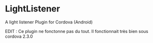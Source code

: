 # LightListener
A light listener Plugin for Cordova (Android)

EDIT : Ce plugin ne fonctonne pas du tout. Il fonctionnait très bien sous cordova 2.3.0

